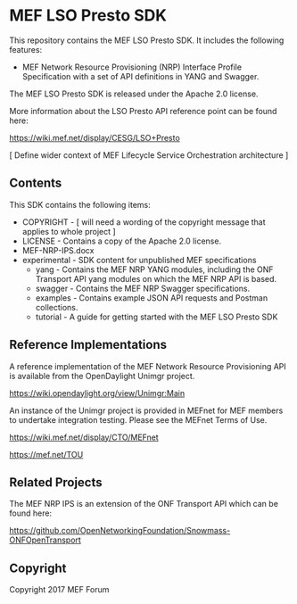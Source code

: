 # MEF LSO Presto SDK

This repository contains the MEF LSO Presto SDK. It includes the following features:

* MEF Network Resource Provisioning (NRP) Interface Profile Specification with a set of API
definitions in YANG and Swagger.

The MEF LSO Presto SDK is released under the Apache 2.0 license.

More information about the LSO Presto API reference point can be found here:

https://wiki.mef.net/display/CESG/LSO+Presto

[ Define wider context of MEF Lifecycle Service Orchestration architecture ]

## Contents

This SDK contains the following items:

* COPYRIGHT - [ will need a wording of the copyright message that applies to whole project ]
* LICENSE - Contains a copy of the Apache 2.0 license.
* MEF-NRP-IPS.docx
* experimental - SDK content for unpublished MEF specifications
  * yang - Contains the MEF NRP YANG modules, including the ONF Transport API yang modules on
    which the MEF NRP API is based.
  * swagger - Contains the MEF NRP Swagger specifications.
  * examples - Contains example JSON API requests and Postman collections.
  * tutorial - A guide for getting started with the MEF LSO Presto SDK

## Reference Implementations

A reference implementation of the MEF Network Resource Provisioning API is available from the
OpenDaylight Unimgr project.

https://wiki.opendaylight.org/view/Unimgr:Main

An instance of the Unimgr project is provided in MEFnet for MEF
members to undertake integration testing. Please see the MEFnet Terms of Use.

https://wiki.mef.net/display/CTO/MEFnet

https://mef.net/TOU

## Related Projects

The MEF NRP IPS is an extension of the ONF Transport API which can be found here:

https://github.com/OpenNetworkingFoundation/Snowmass-ONFOpenTransport

## Copyright

Copyright 2017 MEF Forum
